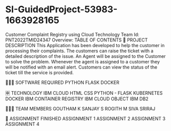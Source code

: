 # SI-GuidedProject-53983-1663928165
Customer Complaint Registry using Cloud Technology
Team Id: PNT2022TMID24347
Overview:
TABLE OF CONTENTS
📝 PROJECT DESCRIPTION
This Application has been developed to help the customer in processing their complaints. The customers can raise the ticket with a detailed description of the issue. An Agent will be assigned to the Customer to solve the problem. Whenever the agent is assigned to a customer they will be notified with an email alert. Customers can view the status of the ticket till the service is provided.

👨🏻‍💻 SOFTWARE REQUIRED
PYTHON
FLASK
DOCKER
 
🈸 TECHNOLOGY
IBM CLOUD	HTML	CSS
PYTHON - FLASK	KUBERNETES	DOCKER
IBM CONTAINER REGISTRY	IBM CLOUD OBJECT	IBM DB2

🧑🏻‍🦰 TEAM MEMBERS
GOUTHAM K
SANJAY S
ROGITH M
SIVA SRIRAJ

📒 ASSIGNMENT FINISHED
 ASSIGNMENT 1
 ASSIGNMENT 2
 ASSIGNMENT 3
 ASSIGNMENT 4
